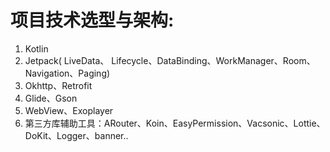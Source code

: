 # 项目技术选型与架构:
1. Kotlin
2. Jetpack( LiveData、 Lifecycle、DataBinding、WorkManager、Room、Navigation、Paging)
3. Okhttp、Retrofit
4. Glide、Gson
5. WebView、Exoplayer
6. 第三方库辅助工具：ARouter、Koin、EasyPermission、Vacsonic、Lottie、DoKit、Logger、banner..
